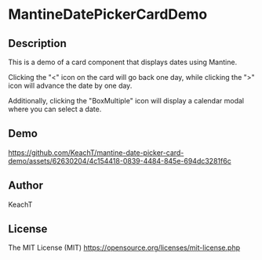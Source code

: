 # MantineDatePickerCardDemo

## Description

This is a demo of a card component that displays dates using Mantine.

Clicking the "<" icon on the card will go back one day,
while clicking the ">" icon will advance the date by one day.

Additionally, clicking the "BoxMultiple" icon will display a calendar modal where you can select a date.

## Demo

https://github.com/KeachT/mantine-date-picker-card-demo/assets/62630204/4c154418-0839-4484-845e-694dc3281f6c

## Author
KeachT

## License
The MIT License (MIT)
https://opensource.org/licenses/mit-license.php
